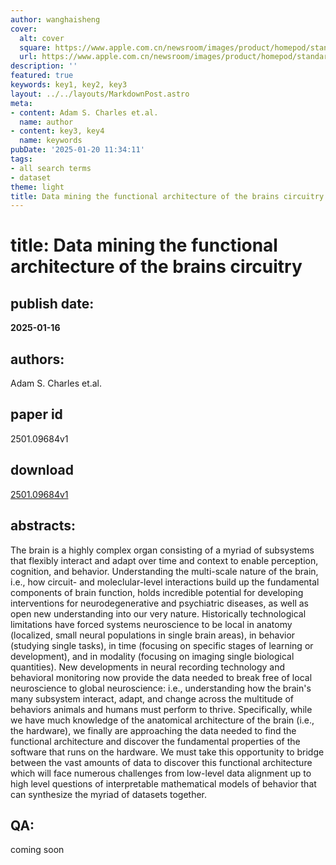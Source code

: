 ```yaml
---
author: wanghaisheng
cover:
  alt: cover
  square: https://www.apple.com.cn/newsroom/images/product/homepod/standard/Apple-HomePod-hero-230118_big.jpg.large_2x.jpg
  url: https://www.apple.com.cn/newsroom/images/product/homepod/standard/Apple-HomePod-hero-230118_big.jpg.large_2x.jpg
description: ''
featured: true
keywords: key1, key2, key3
layout: ../../layouts/MarkdownPost.astro
meta:
- content: Adam S. Charles et.al.
  name: author
- content: key3, key4
  name: keywords
pubDate: '2025-01-20 11:34:11'
tags:
- all search terms
- dataset
theme: light
title: Data mining the functional architecture of the brains circuitry
---
```


# title: Data mining the functional architecture of the brains circuitry 
## publish date: 
**2025-01-16** 
## authors: 
  Adam S. Charles et.al. 
## paper id
2501.09684v1
## download
[2501.09684v1](http://arxiv.org/abs/2501.09684v1)
## abstracts:
The brain is a highly complex organ consisting of a myriad of subsystems that flexibly interact and adapt over time and context to enable perception, cognition, and behavior. Understanding the multi-scale nature of the brain, i.e., how circuit- and moleclular-level interactions build up the fundamental components of brain function, holds incredible potential for developing interventions for neurodegenerative and psychiatric diseases, as well as open new understanding into our very nature. Historically technological limitations have forced systems neuroscience to be local in anatomy (localized, small neural populations in single brain areas), in behavior (studying single tasks), in time (focusing on specific stages of learning or development), and in modality (focusing on imaging single biological quantities). New developments in neural recording technology and behavioral monitoring now provide the data needed to break free of local neuroscience to global neuroscience: i.e., understanding how the brain's many subsystem interact, adapt, and change across the multitude of behaviors animals and humans must perform to thrive. Specifically, while we have much knowledge of the anatomical architecture of the brain (i.e., the hardware), we finally are approaching the data needed to find the functional architecture and discover the fundamental properties of the software that runs on the hardware. We must take this opportunity to bridge between the vast amounts of data to discover this functional architecture which will face numerous challenges from low-level data alignment up to high level questions of interpretable mathematical models of behavior that can synthesize the myriad of datasets together.
## QA:
coming soon
